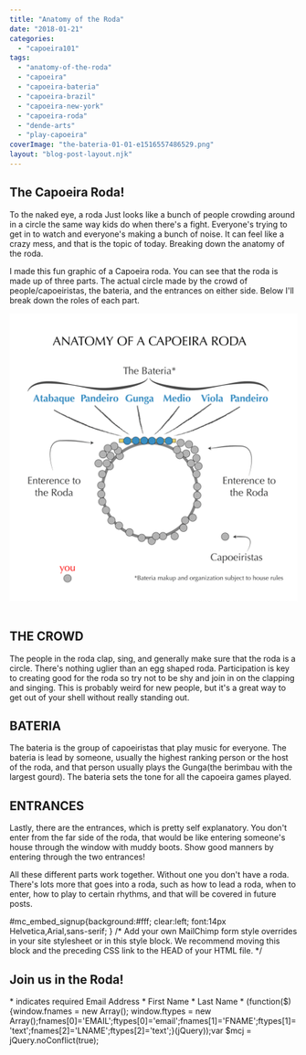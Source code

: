 ```yaml
---
title: "Anatomy of the Roda"
date: "2018-01-21"
categories: 
  - "capoeira101"
tags: 
  - "anatomy-of-the-roda"
  - "capoeira"
  - "capoeira-bateria"
  - "capoeira-brazil"
  - "capoeira-new-york"
  - "capoeira-roda"
  - "dende-arts"
  - "play-capoeira"
coverImage: "the-bateria-01-01-e1516557486529.png"
layout: "blog-post-layout.njk"
---
```


## The Capoeira Roda!

To the naked eye, a roda Just looks like a bunch of people crowding around in a circle the same way kids do when there's a fight. Everyone's trying to get in to watch and everyone's making a bunch of noise. It can feel like a crazy mess, and that is the topic of today. Breaking down the anatomy of the roda.

I made this fun graphic of a Capoeira roda. You can see that the roda is made up of three parts. The actual circle made by the crowd of people/capoeiristas, the bateria, and the entrances on either side. Below I'll break down the roles of each part.

![the bateria-01-01](images/the-bateria-01-01-e1516557486529.png)![the bateria-01-01](data:image/gif;base64,R0lGODlhAQABAIAAAAAAAP///yH5BAEAAAAALAAAAAABAAEAAAIBRAA7)

## THE CROWD

The people in the roda clap, sing, and generally make sure that the roda is a circle. There's nothing uglier than an egg shaped roda. Participation is key to creating good for the roda so try not to be shy and join in on the clapping and singing. This is probably weird for new people, but it's a great way to get out of your shell without really standing out.

## BATERIA

The bateria is the group of capoeiristas that play music for everyone. The bateria is lead by someone, usually the highest ranking person or the host of the roda, and that person usually plays the Gunga(the berimbau with the largest gourd). The bateria sets the tone for all the capoeira games played.

## ENTRANCES

Lastly, there are the entrances, which is pretty self explanatory. You don't enter from the far side of the roda, that would be like entering someone's house through the window with muddy boots. Show good manners by entering through the two entrances!

All these different parts work together. Without one you don't have a roda. There's lots more that goes into a roda, such as how to lead a roda, when to enter, how to play to certain rhythms, and that will be covered in future posts.

#mc\_embed\_signup{background:#fff; clear:left; font:14px Helvetica,Arial,sans-serif; } /\* Add your own MailChimp form style overrides in your site stylesheet or in this style block. We recommend moving this block and the preceding CSS link to the HEAD of your HTML file. \*/

## Join us in the Roda!

\* indicates required Email Address \* First Name \* Last Name \* (function($) {window.fnames = new Array(); window.ftypes = new Array();fnames\[0\]='EMAIL';ftypes\[0\]='email';fnames\[1\]='FNAME';ftypes\[1\]='text';fnames\[2\]='LNAME';ftypes\[2\]='text';}(jQuery));var $mcj = jQuery.noConflict(true);